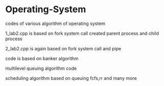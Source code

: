 # Operating-System
codes of various algorithm of operating system

1_lab2.cpp is based on fork system call created parent process and child process



2_lab2.cpp is again based on fork system call and pipe


code is based on banker algorithm


multilevel queuing algorithm code 


scheduling algorithm based on queuing fcfs,rr and many more

